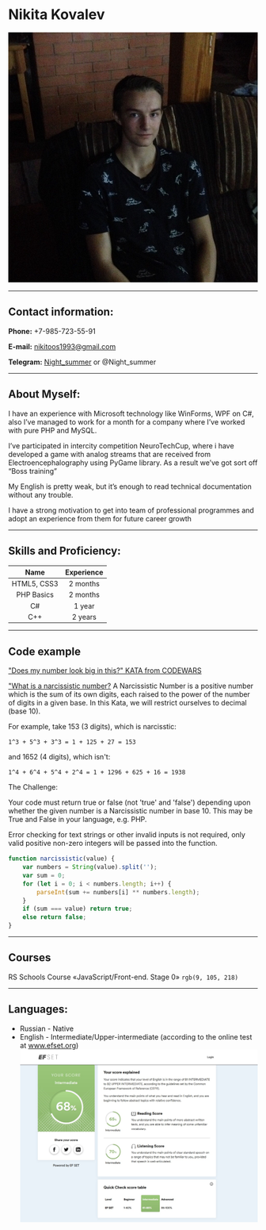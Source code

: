 # Nikita Kovalev

![Human.png](\Images\Human.png)

***

## Contact information:

**Phone:** +7-985-723-55-91

**E-mail:** nikitoos1993@gmail.com

**Telegram:** [Night_summer](https://t.me/Night_summer) or @Night_summer

***

## About Myself:

I have an experience with Microsoft technology like WinForms, WPF on C#, also I’ve managed to work for a month for a company where I’ve worked with pure PHP and MySQL.

I’ve participated in intercity competition NeuroTechCup, where i have developed a game with analog streams that are received from Electroencephalography using PyGame library. As a result we’ve got sort off “Boss training”

My English is pretty weak, but it’s enough to read technical documentation without any trouble.

I have a strong motivation to get into team of professional programmes and adopt an experience from them for future career growth

***

## Skills and Proficiency:

|    Name     | Experience |
|:-----------:|:----------:|
| HTML5, CSS3 |  2 months  |
| PHP Basics  |  2 months  |
|     C#      |   1 year   |
|     C++     |  2 years   |

***

## Code example

["Does my number look big in this?" KATA from CODEWARS](https://www.codewars.com/kata/5287e858c6b5a9678200083c)

["What is a narcissistic number?](https://en.wikipedia.org/wiki/Narcissistic_number)
A Narcissistic Number is a positive number which is the sum of its own digits, each raised to the power of the number of
digits in a given base. In this Kata, we will restrict ourselves to decimal (base 10).

For example, take 153 (3 digits), which is narcisstic:

    1^3 + 5^3 + 3^3 = 1 + 125 + 27 = 153

and 1652 (4 digits), which isn't:

    1^4 + 6^4 + 5^4 + 2^4 = 1 + 1296 + 625 + 16 = 1938

The Challenge:

Your code must return true or false (not 'true' and 'false') depending upon whether the given number is a Narcissistic
number in base 10. This may be True and False in your language, e.g. PHP.

Error checking for text strings or other invalid inputs is not required, only valid positive non-zero integers will be
passed into the function.

```JavaScript 
function narcissistic(value) {
    var numbers = String(value).split('');
    var sum = 0;
    for (let i = 0; i < numbers.length; i++) {
        parseInt(sum += numbers[i] ** numbers.length);
    }
    if (sum === value) return true;
    else return false;
}
```

***

## Courses

RS Schools Course «JavaScript/Front-end. Stage 0» `rgb(9, 105, 218)`

***

## Languages:

* Russian - Native
* English - Intermediate/Upper-intermediate (according to the online test at www.efset.org)
  ![EN-test.png](\Images\EN-test.png)
